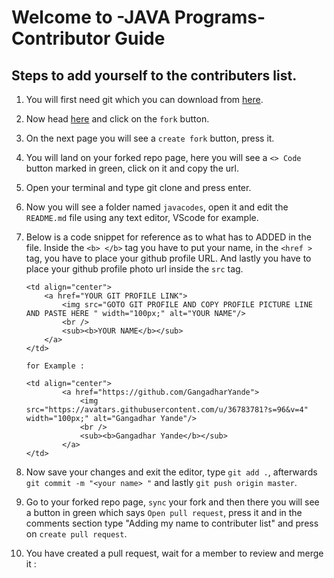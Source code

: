 # Welcome to -JAVA Programs- Contributor Guide

## Steps to add yourself to the contributers list.

1) You will first need git which you can download from [here](https://git-scm.com/downloads).

2) Now head [here](https://github.com/sujana-kamasany/javacodes) and click on the `fork` button.

3) On the next page you will see a `create fork` button, press it.

4) You will land on your forked repo page, here you will see a `<> Code` button marked in green, click on it and copy the url.

5) Open your terminal and type git clone <url you copied> and press enter.

6) Now you will see a folder named `javacodes`, open it and edit the `README.md` file using any text editor, VScode for example.

7) Below is a code snippet for reference as to what has to ADDED in the file. Inside the `<b> </b>` tag you have to put your name, in the `<href >` tag, you have to place your github profile URL. And lastly you have to place your github profile photo url inside the `src` tag.

    ```
    <td align="center">
        <a href="YOUR GIT PROFILE LINK">
            <img src="GOTO GIT PROFILE AND COPY PROFILE PICTURE LINE AND PASTE HERE " width="100px;" alt="YOUR NAME"/>
            <br />
            <sub><b>YOUR NAME</b></sub>
        </a>
    </td>
    
    for Example :

    <td align="center">
            <a href="https://github.com/GangadharYande">
                <img src="https://avatars.githubusercontent.com/u/36783781?s=96&v=4" width="100px;" alt="Gangadhar Yande"/>
                <br />
                <sub><b>Gangadhar Yande</b></sub>
            </a>
    </td>
    ```

8) Now save your changes and exit the editor, type `git add .`, afterwards `git commit -m "<your name> "` and lastly `git push origin master`.

9) Go to your forked repo page, `sync` your fork and then there you will see a button in green which says `Open pull request`, press it and in the comments section type "Adding my name to contributer list" and press on `create pull request`.

10) You have created a pull request, wait for a member to review and merge it : 
